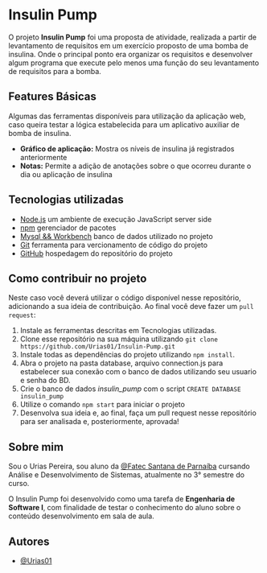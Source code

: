 # Insulin Pump

O projeto **Insulin Pump** foi uma proposta de atividade, realizada a partir de levantamento de requisitos em um exercício proposto de uma bomba de insulina. Onde o principal ponto era organizar os requisitos e desenvolver algum programa que execute pelo menos uma função do seu levantamento de requisitos para a bomba.

## Features Básicas
Algumas das ferramentas disponíveis para utilização da aplicação web, caso queira testar a lógica estabelecida para um aplicativo auxiliar de bomba de insulina.
- **Gráfico de aplicação:** Mostra os níveis de insulina já registrados anteriormente  
- **Notas:** Permite a adição de anotações sobre o que ocorreu durante o dia ou aplicação de insulina

## Tecnologias utilizadas

- [Node.js](https://nodejs.org/en) um ambiente de execução JavaScript server side
- [npm](https://www.npmjs.com/) gerenciador de pacotes
- [Mysql && Workbench](https://www.mysql.com/) banco de dados utilizado no projeto
- [Git](https://git-scm.com/) ferramenta para vercionamento de código do projeto
- [GitHub](https://github.com/) hospedagem do repositório do projeto


## Como contribuir no projeto

Neste caso você deverá utilizar o código disponível nesse repositório, adicionando a sua ideia de contribuição. Ao final você deve fazer um ```pull request```:

1. Instale as ferramentas descritas em Tecnologias utilizadas.
2. Clone esse repositório na sua máquina utilizando ```git clone  https://github.com/Urias01/Insulin-Pump.git ```
3. Instale todas as dependências do projeto utilizando ```npm install```.
4. Abra o projeto na pasta database, arquivo connection.js para estabelecer sua conexão com o banco de dados utilizando seu usuario e senha do BD.
5. Crie o banco de dados _insulin_pump_ com o script ```CREATE DATABASE insulin_pump```
6. Utilize o comando ```npm start``` para iniciar o projeto
7. Desenvolva sua ideia e, ao final, faça um pull request nesse repositório para ser analisada e, posteriormente, aprovada!


## Sobre mim

Sou o Urias Pereira, sou aluno da [@Fatec Santana de Parnaíba](https://www.fatecsdp.edu.br/) cursando Análise e Desenvolvimento de Sistemas, atualmente no 3° semestre do curso.

O Insulin Pump foi desenvolvido como uma tarefa de **Engenharia de Software I**, com finalidade de testar o conhecimento do aluno sobre o conteúdo desenvolvimento em sala de aula.


## Autores

- [@Urias01](https://www.github.com/Urias01)

